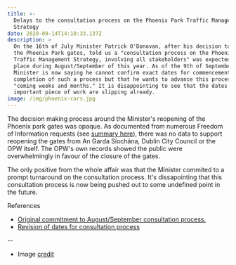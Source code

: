 ```yaml
---
title: >-
  Delays to the consultation process on the Phoenix Park Traffic Management
  Strategy
date: 2020-09-14T14:10:33.137Z
description: >
  On the 16th of July Minister Patrick O'Donovan, after his decision to re-open
  the Phoenix Park gates, told us a "consultation process on the Phoenix Park
  Traffic Management Strategy, involving all stakeholders" was expected to take
  place during August/September of this year. As of the 9th of September the
  Minister is now saying he cannot confirm exact dates for commencement and
  completion of such a process but that he wants to advance this process in
  "coming weeks and months." It is disappointing to see that the dates on this
  important piece of work are slipping already. 
image: /img/phoenix-cars.jpg
---
```

The decision making process around the Minister's reopening of the Phoenix park gates was opaque. As documented from numerous Freedom of Information requests (see [summary here](https://neasahourigan.com/post/were-the-phoenix-park-gates-reopened-based-on-just-6-emails/)), there was no data to support reopening the gates from An Garda Síochána, Dublin City Council or the OPW itself. The OPW's own records showed the public were overwhelmingly in favour of the closure of the gates.

The only positive from the whole affair was that the Minister commited to a prompt turnaround on the consultation process. It's dissapointing that this consultation process is now being pushed out to some undefined point in the future.

References

* [Original commitment to August/September consultation process.](https://www.oireachtas.ie/en/debates/question/2020-07-16/84/)
* [Revision of dates for consultation process](https://www.oireachtas.ie/en/debates/question/2020-09-09/117/)

\--

* Image [credit](https://twitter.com/OisinOhAlmhain/status/1141383868056047617)

